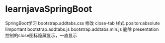 # learnjavaSpringBoot
SpringBoot学习
bootstrap.addtabs.css 修改 close-tab 样式 positon:absolute !important
bootstrap.addtabs.js bootstrap.addtabs.min.js 删除 presentation 控制的close图标隐藏显示，一直显示

